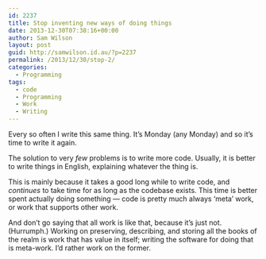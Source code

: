 ```yaml
---
id: 2237
title: Stop inventing new ways of doing things
date: 2013-12-30T07:38:16+00:00
author: Sam Wilson
layout: post
guid: http://samwilson.id.au/?p=2237
permalink: /2013/12/30/stop-2/
categories:
  - Programming
tags:
  - code
  - Programming
  - Work
  - Writing
---
```

Every so often I write this same thing. It&#8217;s Monday (any Monday) and so it&#8217;s time to write it again.

The solution to very _few_ problems is to write more code. Usually, it is better to write things in English, explaining whatever the thing is.

This is mainly because it takes a good long while to write code, and _continues_ to take time for as long as the codebase exists. This time is better spent actually doing something — code is pretty much always &#8216;meta&#8217; work, or work that supports other work.

And don&#8217;t go saying that all work is like that, because it&#8217;s just not. (Hurrumph.) Working on preserving, describing, and storing all the books of the realm is work that has value in itself; writing the software for doing that is meta-work. I&#8217;d rather work on the former.